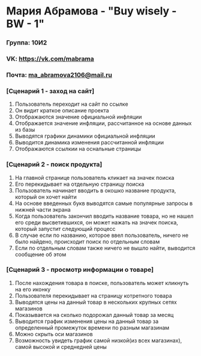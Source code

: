 # Мария Абрамова - "Buy wisely - BW - 1"
### Группа: 10И2
### VK: https://vk.com/mabrama
### Почта: ma_abramova2106@mail.ru


### [Сценарий 1 - заход на сайт]
1. Пользователь переходит на сайт по ссылке
2. Он видит краткое описание проекта
3. Отображаются значение официальной инфляции
4. Отображается значение инфляции, рассчитанное на основе данных из базы
5. Выводятся графики динамики официальной инфляции
6. Выводится динамика изменения рассчитанной инфляции
7. Отображаются ссылкии на оснальные страницы


### [Сценарий 2 - поиск продукта]
1. На главной странице пользователь кликает на значек поиска
2. Его перекидывает на отдельную страницу поиска
3. Пользователь начинает вводить в окошко название продукта, который он хочет найти
4. На основе введенных букв выводятся самые популярные запросы в нижней части экрана
5. Когда пользователь закончил вводить название товара, но не нашел его среди высветившихся, он может нажать на значек поиска, который запустит следующий процесс
6. В случае если по названию, которое ввел пользователь, ничего не было найдено, происходит поиск по отдельным словам
7. Если по отдельным словам также ничего не вышло найти, выводится сообщение об этом


### [Сценарий 3 - просмотр информации о товаре]
1. После нахождения товара в поиске, пользователь может кликнуть на его иконку
2. Пользователя перекидывает на страницу котретного товара
3. Выводятся цены на данный товар в нескольких крупных сетях магазинов
4. Показывается на сколько подорожал данный товар за месяц
5. Выводится график изменения цены на данный товар за определенный промежуток времени по разным магазинам
6. Можно скрыть оси магазинов
7. Возможность увидеть график самой низкой(из всех магазинах), самой высокой и среднедней цены
